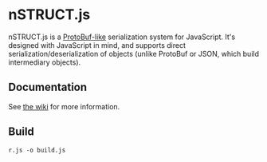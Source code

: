 # nSTRUCT.js

nSTRUCT.js is a [ProtoBuf-like](https://developers.google.com/protocol-buffers/docs/overview)
serialization system for JavaScript.
It's designed with JavaScript in mind, and supports direct serialization/deserialization
of objects (unlike ProtoBuf or JSON, which build intermediary objects).

## Documentation

See [the wiki](https://github.com/joeedh/STRUCT/wiki/Intro-and-Examples) for more information.

## Build

    r.js -o build.js

